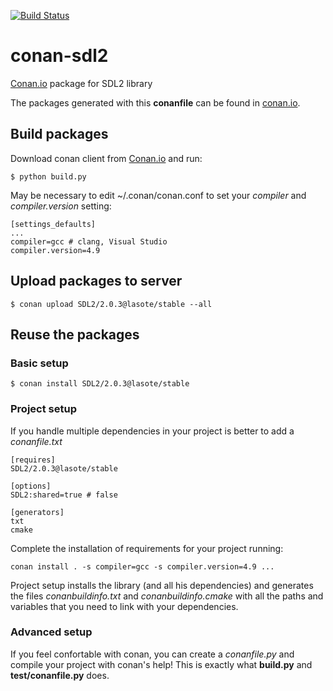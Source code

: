 [![Build Status](https://travis-ci.org/lasote/conan-sdl2.svg)](https://travis-ci.org/lasote/conan-sdl2)

# conan-sdl2

[Conan.io](https://conan.io) package for SDL2 library

The packages generated with this **conanfile** can be found in [conan.io](https://conan.io/source/SDL2/2.0.3/lasote/stable).

## Build packages

Download conan client from [Conan.io](https://conan.io) and run:

    $ python build.py
    
May be necessary to edit ~/.conan/conan.conf to set your *compiler* and *compiler.version* setting:

    [settings_defaults]
    ...
    compiler=gcc # clang, Visual Studio
    compiler.version=4.9 
    
## Upload packages to server

    $ conan upload SDL2/2.0.3@lasote/stable --all
    
## Reuse the packages

### Basic setup

    $ conan install SDL2/2.0.3@lasote/stable
    
### Project setup

If you handle multiple dependencies in your project is better to add a *conanfile.txt*
    
    [requires]
    SDL2/2.0.3@lasote/stable

    [options]
    SDL2:shared=true # false
    
    [generators]
    txt
    cmake

Complete the installation of requirements for your project running:</small></span>

    conan install . -s compiler=gcc -s compiler.version=4.9 ... 

Project setup installs the library (and all his dependencies) and generates the files *conanbuildinfo.txt* and *conanbuildinfo.cmake* with all the paths and variables that you need to link with your dependencies.

### Advanced setup

If you feel confortable with conan, you can create a *conanfile.py* and compile your project with conan's help!
This is exactly what **build.py** and **test/conanfile.py** does.

